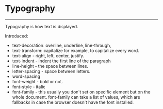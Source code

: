 # Typography
---

Typography is how text is displayed.

Introduced:
* text-decoration: overline, underline, line-through,
* text-transform: capitalize for example, to capitalize every word.
* text-align - right, left, center, justify.
* text-indent - indent the first line of the paragraph
* line-height - the space between lines.
* letter-spacing - space between letters.
* word-spacing
* font-weight - bold or not.
* font-style - italic
* font-family - this usually you don't set on specific element but on the whole document.
font-family can take a list of values, which are fallbacks in case the browser doesn't have the font installed.